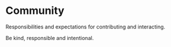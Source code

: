 # Community

Responsibilities and expectations for contributing and interacting.

Be kind, responsible and intentional.

